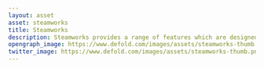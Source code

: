 ```yaml
---
layout: asset
asset: steamworks
title: Steamworks
description: Steamworks provides a range of features which are designed to help ship your application or game on Steam in an efficient manner.
opengraph_image: https://www.defold.com/images/assets/steamworks-thumb.png
twitter_image: https://www.defold.com/images/assets/steamworks-thumb.png
---
```

